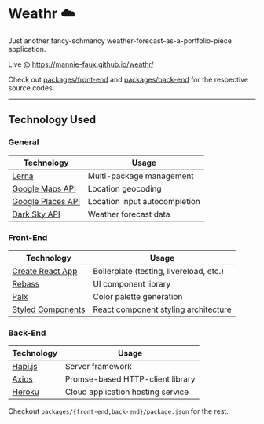 # Weathr :cloud:
Just another fancy-schmancy weather-forecast-as-a-portfolio-piece application.

Live @ https://mannie-faux.github.io/weathr/

Check out [packages/front-end](packages/front-end) and [packages/back-end](packages/back-end) for the respective source codes.

---

## Technology Used

### General
Technology | Usage
--- | ---
[Lerna][lerna] | Multi-package management
[Google Maps API][google-maps-api] | Location geocoding
[Google Places API][google-places-api] | Location input autocompletion
[Dark Sky API][dark-sky-api] | Weather forecast data

[lerna]: https://lernajs.io/
[google-maps-api]: https://developers.google.com/maps/
[google-places-api]: https://developers.google.com/places/
[dark-sky-api]: https://darksky.net/dev

### Front-End
Technology | Usage
--- | ---
[Create React App][create-react-app] | Boilerplate (testing, livereload, etc.)
[Rebass][rebass] | UI component library
[Palx][palx] | Color palette generation
[Styled Components][styled-components] | React component styling architecture

[create-react-app]: https://github.com/facebookincubator/create-react-app
[rebass]: http://jxnblk.com/rebass/
[palx]: https://palx.jxnblk.com
[styled-components]: https://www.styled-components.com/

### Back-End
Technology | Usage
--- | ---
[Hapi.js][hapi-js] | Server framework
[Axios][axios] | Promse-based HTTP-client library
[Heroku][heroku] | Cloud application hosting service

[hapi-js]: https://hapijs.com/
[axios]: https://github.com/mzabriskie/axios
[heroku]: https://www.heroku.com/home

Checkout `packages/{front-end,back-end}/package.json` for the rest.
